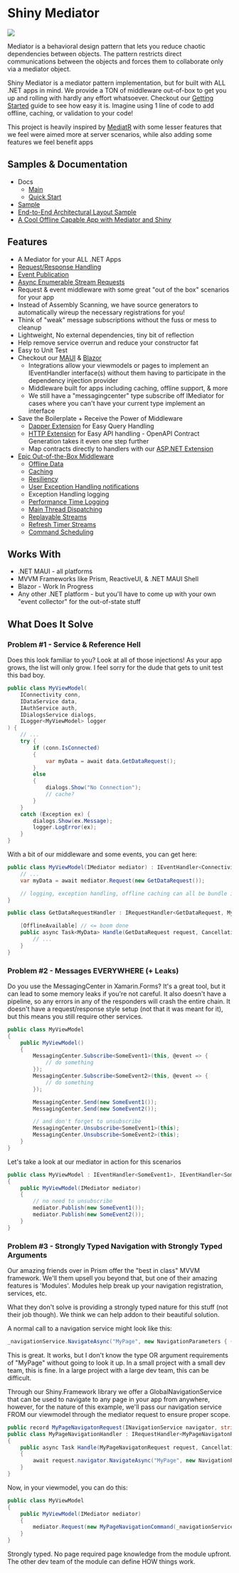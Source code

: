 # Shiny Mediator

<a href="https://www.nuget.org/packages/Shiny.Mediator" target="_blank">
  <img src="https://img.shields.io/nuget/v/Shiny.Mediator?style=for-the-badge" />
</a>

Mediator is a behavioral design pattern that lets you reduce chaotic dependencies between objects. The pattern restricts direct communications between the objects and forces them to collaborate only via a mediator object.

Shiny Mediator <NugetBadge name="Shiny.Mediator" /> is a mediator pattern implementation, but for built with ALL .NET apps in mind.  We provide a TON of middleware out-of-box to get you up and rolling with
hardly any effort whatsoever.  Checkout our [Getting Started](https://shinylib.net/mediator/getting-started) guide to see how easy it is.  Imagine using 1 line of code to add offline, caching, or validation to your code!

This project is heavily inspired by [MediatR](https://github.com/jbogard/mediatr) with some lesser features that we feel
were aimed more at server scenarios, while also adding some features we feel benefit apps

## Samples & Documentation
- Docs
  - [Main](https://shinylib.net/mediator/)
  - [Quick Start](https://shinylib.net/mediator/quick-start/)
- [Sample](https://github.com/shinyorg/mediator/tree/main/Sample)
- [End-to-End Architectural Layout Sample](https://github.com/shinyorg/mediatorsample)
- [A Cool Offline Capable App with Mediator and Shiny](https://github.com/shinyorg/wonderland)

## Features
- A Mediator for your ALL .NET Apps
- [Request/Response Handling](https://shinylib.net/mediator/requests)
- [Event Publication](https://shinylib.net/mediator/events)
- [Async Enumerable Stream Requests](https://shinylib.net/mediator/streams)
- Request & event middleware with some great "out of the box" scenarios for your app
- Instead of Assembly Scanning, we have source generators to automatically wireup the necessary registrations for you!
- Think of "weak" message subscriptions without the fuss or mess to cleanup
- Lightweight, No external dependencies, tiny bit of reflection
- Help remove service overrun and reduce your constructor fat
- Easy to Unit Test
- Checkout our [MAUI](https://shinylib.net/mediator/extensions/maui) & [Blazor](https://shinylib.net/mediator/extensions/blazor)
  - Integrations allow your viewmodels or pages to implement an IEventHandler interface(s) without them having to participate in the dependency injection provider
  - Middleware built for apps including caching, offline support, & more
  - We still have a "messagingcenter" type subscribe off IMediator for cases where you can't have your current type implement an interface
- Save the Boilerplate + Receive the Power of Middleware
  - [Dapper Extension](https://shinylib.net/mediator/extensions/dapper) for Easy Query Handling
  - [HTTP Extension](https://shinylib.net/mediator/extensions/http) for Easy API handling - OpenAPI Contract Generation takes it even one step further
  - Map contracts directly to handlers with our [ASP.NET Extension](https://shinylib.net/mediator/extensions/aspnet)
- [Epic Out-of-the-Box Middleware](https://shinylib.net/mediator/middleware/)
  - [Offline Data](https://shinylib.net/mediator/middleware/offline)
  - [Caching](https://shinylib.net/mediator/middleware/caching)
  - [Resiliency](https://shinylib.net/mediator/middleware/resilience)
  - [User Exception Handling notifications](https://shinylib.net/mediator/middleware/usererrornotifications)
  - Exception Handling logging
  - [Performance Time Logging](https://shinylib.net/mediator/middleware/performancelogging)
  - [Main Thread Dispatching](https://shinylib.net/mediator/middleware/mainthread)
  - [Replayable Streams](https://shinylib.net/mediator/middleware/replay)
  - [Refresh Timer Streams](https://shinylib.net/mediator/middleware/refresh)
  - [Command Scheduling](https://shinylib.net/mediator/middleware/scheduling)

## Works With
- .NET MAUI - all platforms
- MVVM Frameworks like Prism, ReactiveUI, & .NET MAUI Shell
- Blazor - Work In Progress
- Any other .NET platform - but you'll have to come up with your own "event collector" for the out-of-state stuff

## What Does It Solve

### Problem #1 - Service & Reference Hell

Does this look familiar to you?  Look at all of those injections!  As your app grows, the list will only grow.  I feel sorry for the dude that gets to unit test this bad boy.

```csharp
public class MyViewModel(
    IConnectivity conn,
    IDataService data,
    IAuthService auth,
    IDialogsService dialogs,
    ILogger<MyViewModel> logger
) {
    // ...
    try {
        if (conn.IsConnected) 
        {
            var myData = await data.GetDataRequest();
        }
        else 
        {
            dialogs.Show("No Connection");
            // cache?
        }
    }
    catch (Exception ex) {
        dialogs.Show(ex.Message);
        logger.LogError(ex);
    }
}
```

With a bit of our middleware and some events, you can get here:

```csharp
public class MyViewModel(IMediator mediator) : IEventHandler<ConnectivityChangedEvent>, IEventHandler<AuthChangedEvent> {
    // ...
    var myData = await mediator.Request(new GetDataRequest());

    // logging, exception handling, offline caching can all be bundle into one nice clean call without the need for coupling
}

public class GetDataRequestHandler : IRequestHandler<GetDataRequest, MyData> {

    [OfflineAvailable] // <= boom done
    public async Task<MyData> Handle(GetDataRequest request, CancellationToken cancellationToken) {
        // ...
    }
}
```

### Problem #2 - Messages EVERYWHERE (+ Leaks)

Do you use the MessagingCenter in Xamarin.Forms?  It's a great tool, but it can lead to some memory leaks if you're not careful.  It also doesn't have
a pipeline, so any errors in any of the responders will crash the entire chain.  It doesn't have a request/response style setup (not that it was meant for it), but
this means you still require other services.

```csharp
public class MyViewModel
{
    public MyViewModel()
    {
        MessagingCenter.Subscribe<SomeEvent1>(this, @event => {
            // do something
        });
        MessagingCenter.Subscribe<SomeEvent2>(this, @event => {
            // do something
        });

        MessagingCenter.Send(new SomeEvent1());
        MessagingCenter.Send(new SomeEvent2());

        // and don't forget to unsubscribe
        MessagingCenter.Unsubscribe<SomeEvent1>(this);
        MessagingCenter.Unsubscribe<SomeEvent2>(this);
    }
}
```

Let's take a look at our mediator in action for this scenarios

```csharp
public class MyViewModel : IEventHandler<SomeEvent1>, IEventHandler<SomeEvent2>
{
    public MyViewModel(IMediator mediator)
    {
        // no need to unsubscribe
        mediator.Publish(new SomeEvent1());
        mediator.Publish(new SomeEvent2());
    }
}
```


### Problem #3 - Strongly Typed Navigation with Strongly Typed Arguments

Our amazing friends over in Prism offer the "best in class" MVVM framework.  We'll them upsell you beyond that, but one
of their amazing features is 'Modules'.  Modules help break up your navigation registration, services, etc.

What they don't solve is providing a strongly typed nature for this stuff (not their job though).  We think we can help
addon to their beautiful solution.

A normal call to a navigation service might look like this:

```csharp
_navigationService.NavigateAsync("MyPage", new NavigationParameters { { "MyArg", "MyValue" } });
```

This is great.  It works, but I don't know the type OR argument requirements of "MyPage" without going to look it up.  In a small project
with a small dev team, this is fine.  In a large project with a large dev team, this can be difficult.

Through our Shiny.Framework library we offer a GlobalNavigationService that can be used to navigate to any page in your app from anywhere, however,
for the nature of this example, we'll pass our navigation service FROM our viewmodel through the mediator request to ensure proper scope.


```csharp
public record MyPageNavigatonRequest(INavigationService navigator, string MyArg) : IRequest;
public class MyPageNavigationHandler : IRequestHandler<MyPageNavigatonRequest>
{
    public async Task Handle(MyPageNavigatonRequest request, CancellationToken cancellationToken)
    {
        await request.navigator.NavigateAsync("MyPage", new NavigationParameters { { "MyArg", request.MyArg } });
    }
}
```

Now, in your viewmodel, you can do this:

```csharp
public class MyViewModel
{
    public MyViewModel(IMediator mediator)
    {
        mediator.Request(new MyPageNavigationCommand(_navigationService, "MyValue"));
    }
}
```

Strongly typed.  No page required page knowledge from the module upfront.  The other dev team of the module can define HOW things work.
